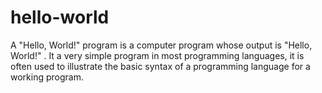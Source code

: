 # hello-world
A "Hello, World!" program is a computer program whose output is  "Hello, World!" . It a very simple program in most programming languages, it is often used to illustrate the basic syntax of a programming language for a working program.
